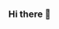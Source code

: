 ### Hi there 👋


<!--![My project-1](https://user-images.githubusercontent.com/85064772/200154534-e7869110-2545-4fbf-bad6-71d54f03300b.png)

<!--
**sebas8822/sebas8822** is a ✨ _special_ ✨ repository because its `README.md` (this file) appears on your GitHub profile.

Here are some ideas to get you started:

- 🔭 I’m currently working on ...
- 🌱 I’m currently learning ...
- 👯 I’m looking to collaborate on ...
- 🤔 I’m looking for help with ...
- 💬 Ask me about ...
- 📫 How to reach me: ...
- 😄 Pronouns: ...
- ⚡ Fun fact: ...
-->
